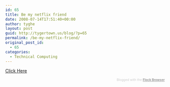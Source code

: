 ```yaml
---
id: 65
title: Be my netflix friend
date: 2008-07-14T17:51:40+00:00
author: tyghe
layout: post
guid: http://tygertown.us/blog/?p=65
permalink: /be-my-netflix-friend/
original_post_id:
  - 65
categories:
  - Technical Computing
---
```

[Click Here](http://www.netflix.com/BeMyFriend/P9vNzMdkHE3fJJQkYLRl)
  


<div class="flockcredit" style="text-align:right;color:#CCC;font-size:x-small;">
  Blogged with the <a style="color:#999;font-weight:bold;" title="Flock Browser" href="http://www.flock.com/blogged-with-flock" target="_new">Flock Browser</a>
</div>
